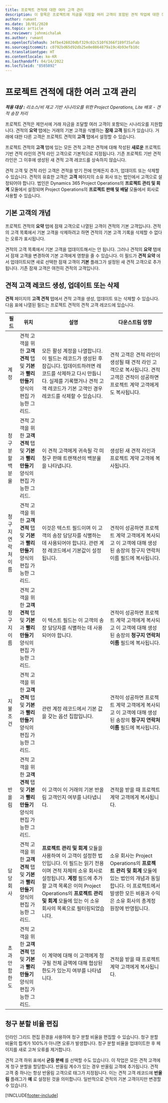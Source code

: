```yaml
---
title: 프로젝트 견적에 대한 여러 고객 관리
description: 이 항목은 프로젝트에 자금을 지원할 여러 고객이 포함된 견적 작업에 대한 정보를 제공합니다.
author: rumant
ms.date: 10/01/2020
ms.topic: article
ms.reviewer: johnmichalak
ms.author: rumant
ms.openlocfilehash: 34fbe426020dbf329c02c510f6366f189f35afab
ms.sourcegitcommit: c0792bd65d92db25e0e8864879a19c4b93efb10c
ms.translationtype: HT
ms.contentlocale: ko-KR
ms.lasthandoff: 04/14/2022
ms.locfileid: "8585892"
---
```

# <a name="manage-multiple-customers-on-a-project-quote"></a>프로젝트 견적에 대한 여러 고객 관리

_**적용 대상 :** 리소스/비 재고 기반 시나리오를 위한 Project Operations, Lite 배포 - 견적 송장 처리_

프로젝트 견적은 제안서에 거래 자금을 조달할 여러 고객이 포함되는 시나리오를 지원합니다. 견적의 **요약** 탭에는 거래의 기본 고객을 식별하는 **잠재 고객** 필드가 있습니다. 거래에 대한 다른 고객은 프로젝트 견적의 **고객** 탭에서 설정할 수 있습니다.

프로젝트 견적의 **고객** 탭에 있는 모든 견적 고객은 견적에 대해 작성된 **새로운** 프로젝트 기반 견적 라인의 견적 라인 고객으로 기본적으로 지정됩니다. 기존 프로젝트 기반 견적 라인은 그 이후에 생성된 새 견적 고객 레코드를 상속하지 않습니다.

견적 고객 및 견적 라인 고객은 견적을 받기 전에 언제든지 추가, 업데이트 또는 삭제할 수 있습니다. 견적의 유효한 고객은 **고객** 페이지의 소유 회사 또는 법인에서 고객으로 설정되어야 합니다. 법인은 Dynamics 365 Project Operations의 **프로젝트 관리 및 회계** 모듈에서 설정되며 Project Operations의 **프로젝트 판매 및 배달** 모듈에서 회사로 사용할 수 있습니다.

## <a name="concept-of-a-primary-customer"></a>기본 고객의 개념

프로젝트 견적의 **요약** 탭에 잠재 고객으로 나열된 고객이 견적의 기본 고객입니다. 견적의 고객 목록에서 기본 고객을 삭제하려고 하면 견적의 기본 고객 기록을 삭제할 수 없다는 오류가 표시됩니다.

견적의 고객 목록에서 기본 고객을 업데이트해서는 안 됩니다. 그러나 견적의 **요약** 탭에서 잠재 고객을 변경하여 기본 고객에게 영향을 줄 수 있습니다. 이 필드가 **견적 요약** 에서 업데이트되면 새로 선택한 잠재 고객이 **기본** 플래그가 설정된 새 견적 고객으로 추가됩니다. 기존 잠재 고객은 여전히 견적의 고객입니다.

## <a name="create-update-or-delete-a-quote-customer-record"></a>견적 고객 레코드 생성, 업데이트 또는 삭제

**견적** 페이지의 **고객 견적** 탭에서 견적 고객을 생성, 업데이트 또는 삭제할 수 있습니다. 다음 표에 나열된 필드는 프로젝트 견적의 견적 고객 레코드에 있습니다.

| **필드** | **위치** | **설명** | **다운스트림 영향** |
| --- | --- | --- | --- |
| 계정 | 견적 고객을 위한 **고객 견적** 탭 및 **기본** 과 **빨리 만들기** 양식의 편집 가능한 그리드. | 모든 활성 계정을 나열합니다. 이 필드는 레코드가 생성된 후 잠깁니다. 업데이트하려면 레코드를 삭제하고 다시 만듭니다. 실제를 기록했거나 견적 고객 레코드가 기본 고객인 경우 레코드를 삭제할 수 있습니다. | 견적 고객은 견적 라인이 생성될 때 견적 라인 고객으로 복사됩니다. 견적 고객은 견적이 성공하면 프로젝트 계약 고객에게도 복사됩니다. |
| 청구 분할 백분율 | 견적 고객을 위한 **고객 견적** 탭 및 **기본** 과 **빨리 만들기** 양식의 편집 가능한 그리드. | 이 견적 고객에게 귀속될 각 미청구 판매 트랜잭션의 백분율을 나타냅니다. | 생성된 새 견적 라인과 프로젝트 계약 고객에 복사됩니다. |
| 청구지 연락처 이름 | 견적 고객을 위한 **고객 견적** 탭 및 **기본** 과 **빨리 만들기** 양식의 편집 가능한 그리드. | 이것은 텍스트 필드이며 이 고객의 송장 담당자를 식별하는 데 사용되어야 합니다. 관련 계정 레코드에서 기본값이 설정됩니다. | 견적이 성공하면 프로젝트 계약 고객에게 복사되고 이 고객에 대해 생성된 송장의 청구지 연락처 이름 필드에 복사됩니다. |
| 청구지 이름 | 견적 고객을 위한 **고객 견적** 탭 및 **기본** 과 **빨리 만들기** 양식의 편집 가능한 그리드. | 이 텍스트 필드는 이 고객의 송장 담당자를 식별하는 데 사용되어야 합니다. | 견적이 성공하면 프로젝트 계약 고객에게 복사되고 이 고객에 대해 생성된 송장의 **청구지 연락처 이름** 필드에 복사됩니다. |
| 지불 조건 | 견적 고객을 위한 **고객 견적** 탭 및 **기본** 과 **빨리 만들기** 양식의 편집 가능한 그리드. | 관련 계정 레코드에서 기본 값을 갖는 옵션 집합입니다. | 견적이 성공하면 프로젝트 계약 고객에게 복사되고 이 고객에 대해 생성된 송장의 **청구지 연락처 이름** 필드에 복사됩니다. |
| 반올림 | 견적 고객을 위한 **고객 견적** 탭 및 **기본** 과 **빨리 만들기** 양식의 편집 가능한 그리드. | 이 고객이 이 거래의 기본 반올림 고객인지 여부를 나타냅니다. | 견적을 받을 때 프로젝트 계약 고객에게 복사됩니다. |
| 담당 회사 | 견적 고객을 위한 **고객 견적** 탭 및 **기본** 과 **빨리 만들기** 양식의 편집 가능한 그리드. | **프로젝트 관리 및 회계** 모듈을 사용하여 이 고객이 설정한 법인입니다. 이 필드는 읽기 전용이며 견적 자체의 소유 회사로 설정됩니다. **계정** 필드에 추가할 고객 목록은 이미 Project Operations의 **프로젝트 관리 및 회계** 모듈에 있는 이 소유 회사의 목록으로 필터링되었습니다. | 소유 회사는 Project Operations의 **프로젝트 관리 및 회계** 모듈에 있는 법인의 개념과 동일합니다. 이 프로젝트에서 발생한 모든 비용과 수익은 소유 회사의 총계정 원장에 반영됩니다. |
| 초과 안 함 한도 | 견적 고객을 위한 **고객 견적** 탭 및 **기본** 과 **빨리 만들기** 양식의 편집 가능한 그리드. | 이 계약에 대해 이 고객에게 청구될 전체 금액에 대해 협상된 한도가 있는지 여부를 나타냅니다. | 견적을 받을 때 프로젝트 계약 고객에게 복사됩니다. |

## <a name="editing-billing-split-percentages"></a>청구 분할 비율 편집

인라인 그리드 편집 환경을 사용하여 청구 분할 비율을 편집할 수 있습니다. 청구 분할 비율의 합계가 100%가 아니면 오류가 발생합니다. 청구 분할 비율을 업데이트한 후 페이지를 새로 고쳐 오류를 제거합니다.

견적 고객 하위 표에서 **균등 분배** 를 선택할 수도 있습니다. 이 작업은 모든 견적 고객에게 청구 분할을 할당합니다. 반올림 계수가 있는 경우 반올림 고객에 추가됩니다. 견적 고객 중 하나는 항상 반올림 고객으로 태그가 지정됩니다. 이는 견적 고객 레코드에 **반올림** 플래그가 **예** 로 설정된 것을 의미합니다. 일반적으로 견적의 기본 고객이지만 변경할 수 있습니다.


[!INCLUDE[footer-include](../includes/footer-banner.md)]